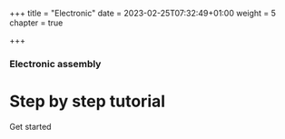 +++
title = "Electronic"
date = 2023-02-25T07:32:49+01:00
weight = 5
chapter = true

+++

### Electronic assembly

# Step by step tutorial

Get started

